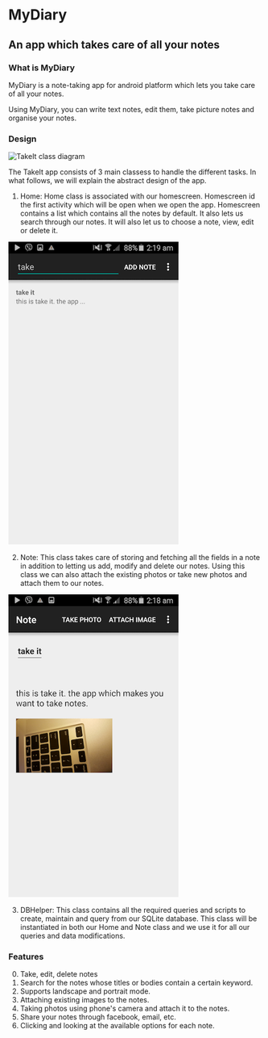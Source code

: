 # MyDiary
## An app which takes care of all your notes

### What is MyDiary

MyDiary is a note-taking app for android platform which lets you take care of
all your notes.

Using MyDiary, you can write text notes, edit them, take picture notes and
organise your notes.

### Design

![TakeIt class diagram](images/MyDiary.png)

The TakeIt app consists of 3 main classess to handle the different tasks. In
what follows, we will explain the abstract design of the app.

1. Home: Home class is associated with our homescreen. Homescreen id the first activity which will be open when we open the app. Homescreen contains a list which contains all the notes by default. It also lets us search through our notes. It will also let us to choose a note, view, edit or delete it.

![TakeIt Home screen, associated with our Home class.](images/search.png)


2. Note: This class takes care of storing and fetching all the fields in a note in addition to
letting us add, modify and delete our notes. Using this class we can also attach the existing photos or take new photos and attach them to our notes.

![Note screen, a note containing a photo.](images/note.png)


3. DBHelper: This class contains all the required queries and scripts to create, maintain and query from our SQLite database. This class will be instantiated in both our Home and Note class and we use it for all our queries and data modifications.

### Features

0. Take, edit, delete notes
1. Search for the notes whose titles or bodies contain a certain keyword.
2. Supports landscape and portrait mode.
3. Attaching existing images to the notes.
4. Taking photos using phone's camera and attach it to the notes.
5. Share your notes through facebook, email, etc.
6. Clicking and looking at the available options for each note.